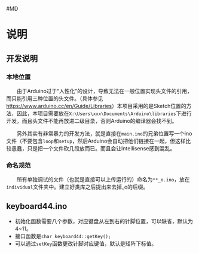 <!--spellcheck-off-->
#MD

# 说明

## 开发说明

### 本地位置

&emsp;&emsp;由于Arduino过于“人性化”的设计，导致无法在一般位置实现头文件的引用，而只能引用三种位置的头文件。（具体参见<https://www.arduino.cc/en/Guide/Libraries>）本项目采用的是Sketch位置的方法，因此，本项目需要放在`X:\Users\xxx\Documents\Arduino\libraries`下进行开发，而且头文件不能再放进二级目录，否则Arduino的编译器会找不到。

&emsp;&emsp;另外其实有非常暴力的开发方法，就是直接在`main.ino`的兄弟位置写一个ino文件（不要包含`loop`和`setup`，然后Arduino会自动把他们链接在一起，但这样比较愚蠢，只是把一个文件砍几段放而已。而且会让Intellisense感到混乱。

### 命名规范

&emsp;&emsp;所有单独调试的文件（也就是直接可以上传运行的）命名为`**_o.ino`，放在`individual`文件夹中。建立好类库之后提出来去掉_o的后缀。

## keyboard44.ino

- 初始化函数需要八个参数，对应键盘从左到右的针脚位置，可以缺省，默认为4~11。
- 接口函数是`char keyboard44::getKey();`
- 可以通过`setKey`函数更改针脚对应键值，默认是矩阵下标值。
